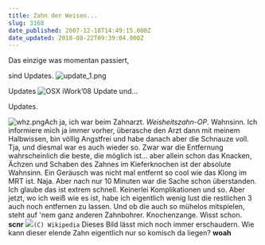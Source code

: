 ```yaml
---
title: Zahn der Weisen...
slug: 3168
date_published: 2007-12-18T14:49:15.000Z
date_updated: 2018-08-22T09:39:04.000Z
---
```


Das einzige was momentan passiert,

sind Updates.
![update_1.png](//picdump.thafaker.de/2007/12/update_1.png)

Updates
![OSX iWork’08 Update](//picdump.thafaker.de/2007/12/update_osx.png)
und...

Updates.

![whz.png](//picdump.thafaker.de/2007/12/whz.png)Ach ja, ich war beim Zahnarzt. *Weisheitszahn-OP*. Wahnsinn. Ich informiere mich ja immer vorher, überasche den Arzt dann mit meinem Halbwissen, bin völlig Angstfrei und habe danach aber die Schnauze voll. Tja, und diesmal war es auch wieder so. Zwar war die Entfernung wahrscheinlich die beste, die möglich ist... aber allein schon das Knacken, Ächzen und Schaben des Zahnes im Kieferknochen ist der absolute Wahnsinn. Ein Geräusch was nicht mal entfernt so cool wie das Klong im MRT ist. Naja. Aber nach nur 10 Minuten war die Sache schon überstanden. Ich glaube das ist extrem schnell. Keinerlei Komplikationen und so. Aber jetzt, wo ich weiß wie es ist, habe ich eigentlich wenig lust die restlichen 3 auch noch entfernen zu lassen. Und ob die auch so mühelos mitspielen, steht auf 'nem ganz anderen Zahnbohrer. Knochenzange. Wisst schon. **scnr**
![](//picdump.thafaker.de/upload.wikimedia.org/wikipedia/commons/0/0f/Weisheitszahn2.JPG)`(C) Wikipedia`
Dieses Bild lässt mich noch immer erschaudern. Wie kann dieser elende Zahn eigentlich nur so komisch da liegen? **woah**
